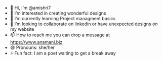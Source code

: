 - 👋 Hi, I’m @amishri7
- 👀 I’m interested in creating wonderful designs
- 🌱 I’m currently learning Project managment basics
- 💞️ I’m looking to collaborate on linkedin or have unexpected designs on my website
- 📫 How to reach me you can drop a message at https://www.anamani.biz
- 😄 Pronouns: she/her
- ⚡ Fun fact: I am a poet waiting to get a break away

<!---
amishri7/amishri7 is a ✨ special ✨ repository because its `README.md` (this file) appears on your GitHub profile.
You can click the Preview link to take a look at your changes.
--->
